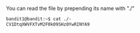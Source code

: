 You can read the file by prepending its name with "./"

```sh
bandit1@bandit:~$ cat ./-
CV1DtqXWVFXTvM2F0k09SHz0YwRINYA9
```
